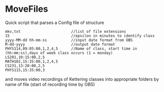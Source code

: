 # MoveFiles

Quick script that parses a Config file of structure
```
mkv,txt                       //list of file extensions
15                            //epsilon in minutes to identify class
yyyy-MM-dd hh-mm-ss           //input date format from OBS
M-dd-yyyy                     //output date format
PHYS114,09:05:00,1,2,4,5      //Name of class, start time in (hh:mm:ss),days of week class occurs (1 = monday) 
LS201,10:15:00,2,5
MATH102,15:35:00,1,2,4,5
CS231,13:20:00,2,5
PHYS115,15:35:00,3
```

and moves video recordings of Kettering classes into appropriate folders by name of file (start of recording time by OBS)
